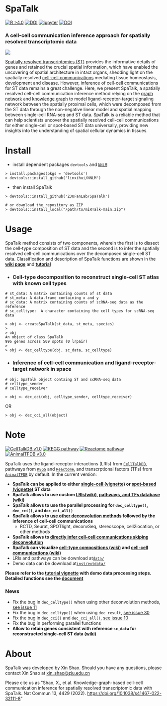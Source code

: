 # SpaTalk
[![R >4.0](https://img.shields.io/badge/R-%3E%3D4.0-brightgreen)](https://www.r-project.org/) [![DOI](https://zenodo.org/badge/DOI/10.5281/zenodo.6809147.svg)](https://doi.org/10.5281/zenodo.6809147) [![jupyter](https://img.shields.io/badge/Jupyter--notebook-SpaTalk--tutorial-yellow?logo=jupyter)](https://github.com/shaoxin0801/Cell-cell-communication/blob/main/method/SpaTalk.ipynb) [![DOI](https://img.shields.io/badge/DOI-10.1038%2Fs41467--022--32111--8-yellowgreen)](https://www.nature.com/articles/s41467-022-32111-8)

### A cell-cell communication inference approach for spatially resolved transcriptomic data

<img src='https://github.com/ZJUFanLab/SpaTalk/blob/main/img/SpaTalk.png'>

[Spatially resolved transcriptomics (ST)](https://pubmed.ncbi.nlm.nih.gov/32505359/) provides the informative details of genes and retained the crucial spatial information, which have enabled the uncovering of spatial architecture in intact organs, shedding light on the spatially resolved [cell-cell communications](https://pubmed.ncbi.nlm.nih.gov/32435978/) mediating tissue homeostasis, development and disease. However, inference of cell-cell communications for ST data remains a great challenge. Here, we present SpaTalk, a spatially resolved cell-cell communication inference method relying on the [graph network](https://pubmed.ncbi.nlm.nih.gov/34500471/) and [knowledge graph](https://www.sciencedirect.com/science/article/pii/S1570826820300585) to model ligand-receptor-target signaling network between the spatially proximal cells, which were decomposed from the ST data through the non-negative linear model and spatial mapping between single-cell RNA-seq and ST data. SpaTalk is a reliable method that can help scientists uncover the spatially resolved cell-cell communications for either single-cell or spot-based ST data universally, providing new insights into the understanding of spatial cellular dynamics in tissues.

# Install

- install dependent packages `devtools` and [`NNLM`](https://github.com/linxihui/NNLM)

```
> install.packages(pkgs = 'devtools')
> devtools::install_github('linxihui/NNLM')
```

- then install SpaTalk

```
> devtools::install_github('ZJUFanLab/SpaTalk')

# or download the repository as ZIP
> devtools::install_local("/path/to/miRTalk-main.zip")
```

# Usage
SpaTalk method consists of two components, wherein the first is to dissect the cell-type composition of ST data and the second is to infer the spatially resolved cell-cell communications over the decomposed single-cell ST data. Classification and description of SpaTalk functions are shown in the __[wiki page](https://github.com/ZJUFanLab/SpaTalk/wiki)__ and __[tutorial](https://raw.githack.com/shaoxin0801/Cell-cell-communication/main/method/tutorial.html)__

- ### Cell-type decomposition to reconstruct single-cell ST atlas with known cell types
```
# st_data: A matrix containing counts of st data
# st_meta: A data.frame containing x and y
# sc_data: A matrix containing counts of scRNA-seq data as the reference
# sc_celltype:  A character containing the cell types for scRNA-seq data

> obj <- createSpaTalk(st_data, st_meta, species)
> 
> obj
An object of class SpaTalk 
996 genes across 509 spots (0 lrpair)
> 
> obj <- dec_celltype(obj, sc_data, sc_celltype)
```

- ### Inference of cell-cell communication and ligand-receptor-target network in space
```
# obj: SpaTalk object containg ST and scRNA-seq data
# celltype_sender
# celltype_receiver

> obj <- dec_cci(obj, celltype_sender, celltype_receiver)
```

OR

```
> obj <- dec_cci_all(object)
```

# Note
[![CellTalkDB v1.0](https://img.shields.io/badge/CellTalkDB-v1.0-blueviolet)](http://tcm.zju.edu.cn/celltalkdb/) [![KEGG pathway](https://img.shields.io/badge/KEGG-pathway-ff69b4)](https://www.kegg.jp/kegg/pathway.html) [![Reactome pathway](https://img.shields.io/badge/Reactome-pathway-brightgreen)](https://reactome.org/) [![AnimalTFDB v3.0](https://img.shields.io/badge/AnimalTFDB-v3.0-yellowgreen)](http://bioinfo.life.hust.edu.cn/AnimalTFDB/#!/)

SpaTalk uses the ligand-receptor interactions (LRIs) from [`CellTalkDB`](http://tcm.zju.edu.cn/celltalkdb/), pathways from [`KEGG`](https://www.kegg.jp/kegg/pathway.html) and [`Reactome`](https://reactome.org/), and transcrptional factors (TFs) from [`AnimalTFDB`](http://bioinfo.life.hust.edu.cn/AnimalTFDB/#!/) by default. In the current version:

- __SpaTalk can be applied to either [single-cell (vignette)](https://raw.githack.com/shaoxin0801/Cell-cell-communication/main/method/sc_tutorial.html) or [spot-based (vignette)](https://raw.githack.com/shaoxin0801/Cell-cell-communication/main/method/spot_tutorial.html) ST data__
- __SpaTalk allows to use custom [LRIs(wiki)](https://github.com/ZJUFanLab/SpaTalk/wiki/Use-customed-lrpairs), [pathways, and TFs database (wiki)](https://github.com/ZJUFanLab/SpaTalk/wiki/Use-customed-pathways)__
- __SpaTalk allows to use the parallel processing for `dec_celltype()`, `dec_cci()`, and `dec_cci_all()`__
- __SpaTalk allows to [use other deconvolution methods](https://github.com/ZJUFanLab/SpaTalk/wiki/Use-other-deconvolution-methods) followed by the inference of cell-cell communications__
  - RCTD, Seurat, SPOTlight, deconvSeq, stereoscope, cell2location, or other methods
- __SpaTalk allows to [directly infer cell-cell communications skiping deconvolution](https://github.com/ZJUFanLab/SpaTalk/wiki/Directly-infer-cell-cell-communication-skiping-deconvolution)__
- __SpaTalk can visualize [cell-type compositions (wiki)](https://github.com/ZJUFanLab/SpaTalk/wiki#visulization-cell-types) and [cell-cell communications (wiki)](https://github.com/ZJUFanLab/SpaTalk/wiki#visulization-cell-cell-communications)__
- LRIs and pathways can be download at[`data/`](https://github.com/ZJUFanLab/SpaTalk/tree/main/data) 
- Demo data can be download at[`inst/extdata/`](https://github.com/ZJUFanLab/SpaTalk/tree/main/inst/extdata)

__Please refer to the [tutorial vignette](https://raw.githack.com/shaoxin0801/Cell-cell-communication/main/method/tutorial.html) with demo data processing steps. Detailed functions see the [document](https://raw.githack.com/ZJUFanLab/SpaTalk/main/vignettes/SpaTalk.pdf)__

### News
- Fix the bug in `dec_celltype()` when using other deconvolution methods, [see issue 11](https://github.com/ZJUFanLab/SpaTalk/issues/11)
- Fix the bug in `dec_celltype()` when using `dec_result`, [see issue 30](https://github.com/ZJUFanLab/SpaTalk/issues/30)
- Fix the bug in `dec_cci()` and `dec_cci_all()`, [see issue 10](https://github.com/ZJUFanLab/SpaTalk/issues/10)
- Fix the bug in performing parallel functions
- __Allow to retain genes consistent with reference `sc_data` for reconstructed single-cell ST data [(wiki)](https://github.com/ZJUFanLab/SpaTalk/wiki/Retain-all-genes-in-the-reference)__

# About
SpaTalk was developed by Xin Shao. Should you have any questions, please contact Xin Shao at xin_shao@zju.edu.cn

Please cite us as "Shao, X., et al. Knowledge-graph-based cell-cell communication inference for spatially resolved transcriptomic data with SpaTalk. Nat Commun 13, 4429 (2022). https://doi.org/10.1038/s41467-022-32111-8"
